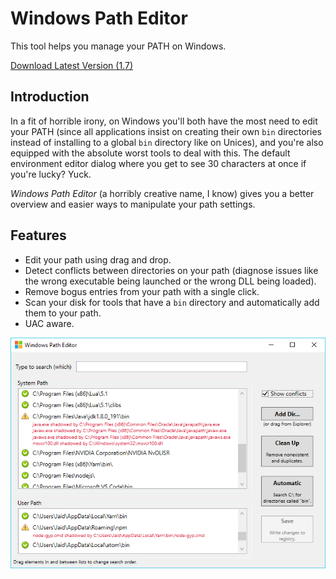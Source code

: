 Windows Path Editor
===================

This tool helps you manage your PATH on Windows.

[Download Latest Version (1.7)](https://github.com/rescenic/patheditor/releases/download/1.7/windowspatheditor-1.7.zip)

Introduction
-----------

In a fit of horrible irony, on Windows you'll both have the most need to edit
your PATH (since all applications insist on creating their own `bin`
directories instead of installing to a global `bin` directory like on Unices),
and you're also equipped with the absolute worst tools to deal with this. The
default environment editor dialog where you get to see 30 characters at once if
you're lucky? Yuck.

*Windows Path Editor* (a horribly creative name, I know) gives you a
better overview and easier ways to manipulate your path settings.

Features
-----------

- Edit your path using drag and drop.
- Detect conflicts between directories on your path (diagnose issues like the
  wrong executable being launched or the wrong DLL being loaded).
- Remove bogus entries from your path with a single click.
- Scan your disk for tools that have a `bin` directory and automatically add
  them to your path.
- UAC aware.

![Editor](screenshot.png)
